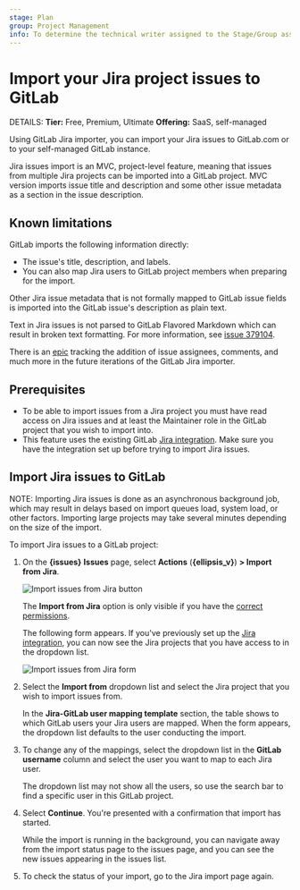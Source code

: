 ```yaml
---
stage: Plan
group: Project Management
info: To determine the technical writer assigned to the Stage/Group associated with this page, see https://handbook.gitlab.com/handbook/product/ux/technical-writing/#assignments
---
```


# Import your Jira project issues to GitLab

DETAILS:
**Tier:** Free, Premium, Ultimate
**Offering:** SaaS, self-managed

Using GitLab Jira importer, you can import your Jira issues to GitLab.com or to
your self-managed GitLab instance.

Jira issues import is an MVC, project-level feature, meaning that issues from multiple
Jira projects can be imported into a GitLab project. MVC version imports issue title and description
and some other issue metadata as a section in the issue description.

## Known limitations

GitLab imports the following information directly:

- The issue's title, description, and labels.
- You can also map Jira users to GitLab project members when preparing for the import.

Other Jira issue metadata that is not formally mapped to GitLab issue fields is
imported into the GitLab issue's description as plain text.

Text in Jira issues is not parsed to GitLab Flavored Markdown which can result in broken text formatting.
For more information, see [issue 379104](https://gitlab.com/gitlab-org/gitlab/-/issues/379104).

There is an [epic](https://gitlab.com/groups/gitlab-org/-/epics/2738) tracking the addition of issue assignees, comments, and much more in the future
iterations of the GitLab Jira importer.

## Prerequisites

- To be able to import issues from a Jira project you must have read access on Jira
  issues and at least the Maintainer role in the GitLab project that you wish to import into.
- This feature uses the existing GitLab [Jira integration](../../../integration/jira/index.md).
  Make sure you have the integration set up before trying to import Jira issues.

## Import Jira issues to GitLab

NOTE:
Importing Jira issues is done as an asynchronous background job, which
may result in delays based on import queues load, system load, or other factors.
Importing large projects may take several minutes depending on the size of the import.

To import Jira issues to a GitLab project:

1. On the **{issues}** **Issues** page, select  **Actions** (**{ellipsis_v}**) **> Import from Jira**.

   ![Import issues from Jira button](img/jira/import_issues_from_jira_button_v16_3.png)

   The **Import from Jira** option is only visible if you have the [correct permissions](#prerequisites).

   The following form appears.
   If you've previously set up the [Jira integration](../../../integration/jira/index.md), you can now see
   the Jira projects that you have access to in the dropdown list.

   ![Import issues from Jira form](img/jira/import_issues_from_jira_form_v13_2.png)

1. Select the **Import from** dropdown list and select the Jira project that you wish to import issues from.

   In the **Jira-GitLab user mapping template** section, the table shows to which GitLab users your Jira
   users are mapped.
   When the form appears, the dropdown list defaults to the user conducting the import.

1. To change any of the mappings, select the dropdown list in the **GitLab username** column and
   select the user you want to map to each Jira user.

   The dropdown list may not show all the users, so use the search bar to find a specific
   user in this GitLab project.

1. Select **Continue**. You're presented with a confirmation that import has started.

   While the import is running in the background, you can navigate away from the import status page
   to the issues page, and you can see the new issues appearing in the issues list.

1. To check the status of your import, go to the Jira import page again.
